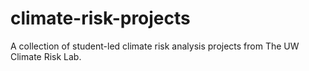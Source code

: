 # climate-risk-projects
A collection of student-led climate risk analysis projects from The UW Climate Risk Lab.
